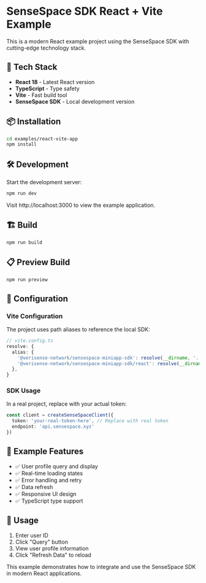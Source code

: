 # SenseSpace SDK React + Vite Example

This is a modern React example project using the SenseSpace SDK with cutting-edge technology stack.

## 🚀 Tech Stack

- **React 18** - Latest React version
- **TypeScript** - Type safety
- **Vite** - Fast build tool
- **SenseSpace SDK** - Local development version

## 📦 Installation

```bash
cd examples/react-vite-app
npm install
```

## 🛠️ Development

Start the development server:

```bash
npm run dev
```

Visit http://localhost:3000 to view the example application.

## 🏗️ Build

```bash
npm run build
```

## 📋 Preview Build

```bash
npm run preview
```

## 🔧 Configuration

### Vite Configuration
The project uses path aliases to reference the local SDK:
```typescript
// vite.config.ts
resolve: {
  alias: {
    '@verisense-network/sensespace-miniapp-sdk': resolve(__dirname, '../../src/index.ts'),
    '@verisense-network/sensespace-miniapp-sdk/react': resolve(__dirname, '../../src/react.ts'),
  },
}
```

### SDK Usage
In a real project, replace with your actual token:
```typescript
const client = createSenseSpaceClient({
  token: 'your-real-token-here', // Replace with real token
  endpoint: 'api.sensespace.xyz'
})
```

## 🎯 Example Features

- ✅ User profile query and display
- ✅ Real-time loading states
- ✅ Error handling and retry
- ✅ Data refresh
- ✅ Responsive UI design
- ✅ TypeScript type support

## 📱 Usage

1. Enter user ID
2. Click "Query" button
3. View user profile information
4. Click "Refresh Data" to reload

This example demonstrates how to integrate and use the SenseSpace SDK in modern React applications.